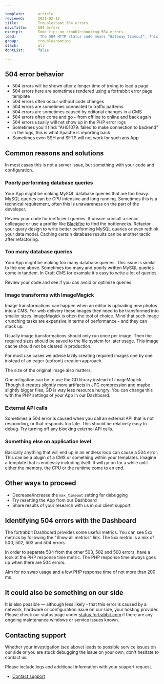 ```yaml
---

template:      article
reviewed:      2021-02-12
title:         Troubleshoot 504 errors
naviTitle:     504 errors
excerpt:       Some tips on troubleshooting 504 errors.
lead:          'The 504 HTTP status code means "Gateway timeout". This means that the request is taking too long to process or something is blocking execution. This article aims to help developers troubleshooting 504 errors.'
group:         troubleshooting
stack:         all
dontList:      false

---
```


## 504 error behavior

* 504 errors will be shown after a longer time of trying to load a page
* 504 errors here are sometimes rendered using a fortrabbit error page template
* 504 errors often occur without code changes
* 504 errors are sometimes connected to traffic patterns
* 504 errors are sometimes caused by editorial changes in a CMS
* 504 errors often come and go – from offline to online and back again
* 504 errors usually will not show up in the PHP error logs
* Sometimes you'll find: "AH01079: failed to make connection to backend" in the logs, this is what  Apache is reporting back
* Sometimes even SSH and SFTP will not work for such ans App


## Common reasons and solutions

In most cases this is not a server issue, but something with your code and configuration.


### Poorly performing database queries

Your App might be making MySQL database queries that are too heavy. MySQL queries can be CPU intensive and long running. Sometimes this is a technical requirement, often this is unawareness on the part of the developer.

Review your code for inefficient queries. If unsure consult a senior colleague or use a profiler like [Blackfire](/blackfire) to find the bottlenecks. Refactor your query design to write better performing MySQL queries or even rethink your data model. Caching certain database results can be another tactic after refactoring.


### Too many database queries

Your App might be making too many database queries. This issue is similar to the one above. Sometimes too many and poorly written MySQL queries come in tandem. In Craft CMS for example it's easy to write a lot of queries.

Review your code and see if you can avoid or optimize queries.


### Image transforms with ImageMagick

Image transformations can happen when an editor is uploading new photos into a CMS. For web delivery these images then need to be transformed into smaller sizes. imageMagick is often the tool of choice. Mind that such image crunching tasks are expensive in terms of performance - and they can stack up.

Usually image transformations should only run once per image. Then the required sizes should be saved to the file system for later usage. This image cache should not be cleared in production.

For most use cases we advise lazily creating required images one by one instead of an eager (upfront) creation approach.

The size of the original image also matters.

One mitigation can be to use the GD library instead of imageMagick. Though it creates slightly more artifacts in JPG compression and maybe slightly bigger files, GD is way less resource hungry. You can change this with the PHP settings of your App in our Dashboard.


### External API calls

Sometimes a 504 error is caused when you call an external API that is not responding, or that responds too late. This should be relatively easy to debug. Try turning off any blocking external API calls.


### Something else on application level

Basically anything that will end up in an endless loop can cause a 504 error. This can be a plugin of a CMS or something within your templates. Imagine a template that is endlessly including itself. It will go on for a while until either the memory, the CPU or the runtime come to an end.


## Other ways to proceed

* Decrease/increase the `max_timeout` setting for debugging
* Try resetting the App from our Dashboard
* Share results of your research with us in our client support


## Identifying 504 errors with the Dashboard

The fortrabbit Dashboard provides some useful metrics. You can see 5xx metrics by following the "Show all metrics" link. The 5xx metric is a mix of 500, 502, 503 and 504 errors.

In order to separate 504 from the other 503, 502 and 500 errors, have a look at the PHP response time metric. The PHP response time always goes up when there are 504 errors. 

Aim for no swap usage and a low PHP response time of not more than 200 ms. 


## It could also be something on our side

It is also possible — although less likely - that this error is caused by a network, hardware or configuration issue on our side, your hosting provider. Please check our status page under [status.fortrabbit.com](https://status.fortrabbit.com) if there are any ongoing maintenance windows or service issues known.


## Contacting support

Whether your investigation (see above) leads to possible service issues on our side or you are stuck debugging the issue on your own, don't hesitate to contact us.

Please include logs and additional information with your support request. 

* <a href="#asd" onclick="Intercom('showNewMessage', 'I see 504 for my App ______ for around ___. I have made the following changes recently: ____.')">Contact support</a>